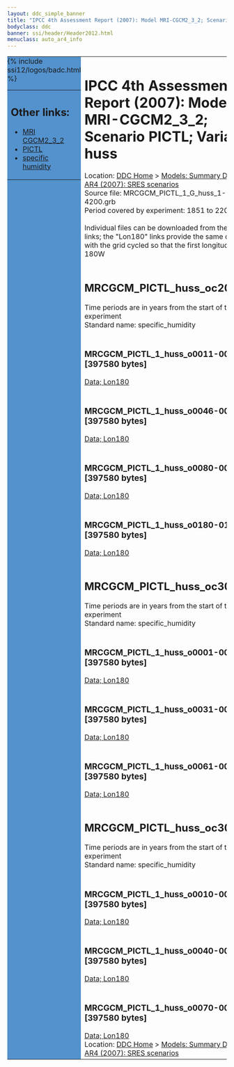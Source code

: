 ```yaml
---
layout: ddc_simple_banner
title: "IPCC 4th Assessment Report (2007): Model MRI-CGCM2_3_2; Scenario PICTL; Variable huss"
bodyclass: ddc
banner: ssi/header/Header2012.html
menuclass: auto_ar4_info
---
```



<table width="100%" border="0" cellspacing="0" cellpadding="0" style="border-collapse: collapse;">
<tr style="margin:0;padding:0;border:0;">
<td style="margin:0;padding:0;border:0;height:1pt;width:150pt;background:#5492CD;" valign="top" >

<div id="lh-col2" class="auto_ar4_info">
<table class="menumain" bgcolor="#5492CD" cellspacing="0" width="100%" border="0">
<tr><td>
<h2> Other links:</h2>
<ul>
<li><a href="/auto/ar4/model-MRI-CGCM2_3_2.html">MRI<br/>CGCM2_3_2</a></li>
<li><a href="/auto/ar4/scenario-PICTL.html">PICTL</a></li>
<li><a href="/auto/ar4/var-specific_humidity.html">specific humidity</a></li>
</ul>
</td></tr>
{% include ssi12/logos/badc.html %}
</table>
</div>
</td>
<td><h1>IPCC 4th Assessment Report (2007): Model MRI-CGCM2_3_2; Scenario PICTL; Variable huss</h1>

<!-- Breadcrumb1 -->
<div id="breadcrumb1" align="left">
Location: <a href="/index.html">DDC Home</a> > <a href="/sim/gcm_clim/">Models: Summary Data</a>
> <a href="/sim/gcm_clim/SRES_AR4/index.html">AR4 (2007): SRES scenarios</a>
</div>
<!-- End of Breadcrumb1 -->Source file: MRCGCM_PICTL_1_G_huss_1-4200.grb
<br/>
Period covered by experiment: 1851 to 2200<br/>
<br/>Individual files can be downloaded from the "data" links; the "Lon180" links provide the same data
         with the grid cycled so that the first longitude is 180W<br/>
<br/><h2>MRCGCM_PICTL_huss_oc20x.tar</h2>
Time periods are in years from the start of the experiment<br/>
Standard name: specific_humidity<br>
<br/><h3>MRCGCM_PICTL_1_huss_o0011-0030.nc [397580 bytes]</h3>
<a href="http://apps.ipcc-data.org/cgi-bin/downl/ar4_nc/huss/MRCGCM_PICTL_1_huss_o0011-0030.nc">Data; </a><a href="http://apps.ipcc-data.org/cgi-bin/downl/ar4_nc/huss/MRCGCM_PICTL_1_huss_o0011-0030.cyto180.nc"> Lon180</a><br/>
<br/><h3>MRCGCM_PICTL_1_huss_o0046-0065.nc [397580 bytes]</h3>
<a href="http://apps.ipcc-data.org/cgi-bin/downl/ar4_nc/huss/MRCGCM_PICTL_1_huss_o0046-0065.nc">Data; </a><a href="http://apps.ipcc-data.org/cgi-bin/downl/ar4_nc/huss/MRCGCM_PICTL_1_huss_o0046-0065.cyto180.nc"> Lon180</a><br/>
<br/><h3>MRCGCM_PICTL_1_huss_o0080-0099.nc [397580 bytes]</h3>
<a href="http://apps.ipcc-data.org/cgi-bin/downl/ar4_nc/huss/MRCGCM_PICTL_1_huss_o0080-0099.nc">Data; </a><a href="http://apps.ipcc-data.org/cgi-bin/downl/ar4_nc/huss/MRCGCM_PICTL_1_huss_o0080-0099.cyto180.nc"> Lon180</a><br/>
<br/><h3>MRCGCM_PICTL_1_huss_o0180-0199.nc [397580 bytes]</h3>
<a href="http://apps.ipcc-data.org/cgi-bin/downl/ar4_nc/huss/MRCGCM_PICTL_1_huss_o0180-0199.nc">Data; </a><a href="http://apps.ipcc-data.org/cgi-bin/downl/ar4_nc/huss/MRCGCM_PICTL_1_huss_o0180-0199.cyto180.nc"> Lon180</a><br/>
<br/><h2>MRCGCM_PICTL_huss_oc30a.tar</h2>
Time periods are in years from the start of the experiment<br/>
Standard name: specific_humidity<br>
<br/><h3>MRCGCM_PICTL_1_huss_o0001-0030.nc [397580 bytes]</h3>
<a href="http://apps.ipcc-data.org/cgi-bin/downl/ar4_nc/huss/MRCGCM_PICTL_1_huss_o0001-0030.nc">Data; </a><a href="http://apps.ipcc-data.org/cgi-bin/downl/ar4_nc/huss/MRCGCM_PICTL_1_huss_o0001-0030.cyto180.nc"> Lon180</a><br/>
<br/><h3>MRCGCM_PICTL_1_huss_o0031-0060.nc [397580 bytes]</h3>
<a href="http://apps.ipcc-data.org/cgi-bin/downl/ar4_nc/huss/MRCGCM_PICTL_1_huss_o0031-0060.nc">Data; </a><a href="http://apps.ipcc-data.org/cgi-bin/downl/ar4_nc/huss/MRCGCM_PICTL_1_huss_o0031-0060.cyto180.nc"> Lon180</a><br/>
<br/><h3>MRCGCM_PICTL_1_huss_o0061-0090.nc [397580 bytes]</h3>
<a href="http://apps.ipcc-data.org/cgi-bin/downl/ar4_nc/huss/MRCGCM_PICTL_1_huss_o0061-0090.nc">Data; </a><a href="http://apps.ipcc-data.org/cgi-bin/downl/ar4_nc/huss/MRCGCM_PICTL_1_huss_o0061-0090.cyto180.nc"> Lon180</a><br/>
<br/><h2>MRCGCM_PICTL_huss_oc30b.tar</h2>
Time periods are in years from the start of the experiment<br/>
Standard name: specific_humidity<br>
<br/><h3>MRCGCM_PICTL_1_huss_o0010-0039.nc [397580 bytes]</h3>
<a href="http://apps.ipcc-data.org/cgi-bin/downl/ar4_nc/huss/MRCGCM_PICTL_1_huss_o0010-0039.nc">Data; </a><a href="http://apps.ipcc-data.org/cgi-bin/downl/ar4_nc/huss/MRCGCM_PICTL_1_huss_o0010-0039.cyto180.nc"> Lon180</a><br/>
<br/><h3>MRCGCM_PICTL_1_huss_o0040-0069.nc [397580 bytes]</h3>
<a href="http://apps.ipcc-data.org/cgi-bin/downl/ar4_nc/huss/MRCGCM_PICTL_1_huss_o0040-0069.nc">Data; </a><a href="http://apps.ipcc-data.org/cgi-bin/downl/ar4_nc/huss/MRCGCM_PICTL_1_huss_o0040-0069.cyto180.nc"> Lon180</a><br/>
<br/><h3>MRCGCM_PICTL_1_huss_o0070-0099.nc [397580 bytes]</h3>
<a href="http://apps.ipcc-data.org/cgi-bin/downl/ar4_nc/huss/MRCGCM_PICTL_1_huss_o0070-0099.nc">Data; </a><a href="http://apps.ipcc-data.org/cgi-bin/downl/ar4_nc/huss/MRCGCM_PICTL_1_huss_o0070-0099.cyto180.nc"> Lon180</a><br/>
<!-- Breadcrumb2 -->
<div id="breadcrumb2" align="left">
Location: <a href="/index.html">DDC Home</a> > <a href="/sim/gcm_clim/">Models: Summary Data</a>
> <a href="/sim/gcm_clim/SRES_AR4/index.html">AR4 (2007): SRES scenarios</a>
</div>
<!-- End of Breadcrumb2 --></td></tr></table>
